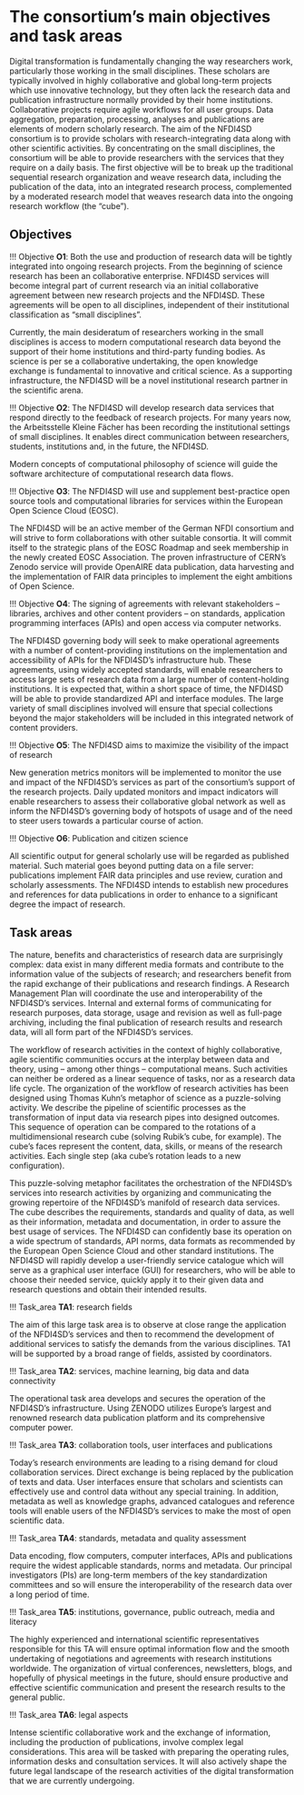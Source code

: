 # The consortium’s main objectives and task areas

Digital transformation is fundamentally changing the way researchers work, particularly those working in the small disciplines. These scholars are typically involved in highly collaborative and global long-term projects which use innovative technology, but they often lack the research data and publication infrastructure normally provided by their home institutions. Collaborative projects require agile workflows for all user groups. Data aggregation, preparation, processing, analyses and publications are elements of modern scholarly research. The aim of the NFDI4SD consortium is to provide scholars with research-integrating data along with other scientific activities. By concentrating on the small disciplines, the consortium will be able to provide researchers with the services that they require on a daily basis. The first objective will be to break up the traditional sequential research organization and weave research data, including the publication of the data, into an integrated research process, complemented by a moderated research model that weaves research data into the ongoing research workflow (the “cube”).

## Objectives

!!! Objective
    **O1**: Both the use and production of research data will be tightly integrated into ongoing research projects. From the beginning of science research has been an collaborative enterprise.  NFDI4SD services will become integral part of current research via an initial collaborative agreement between new research projects and the NFDI4SD. These agreements will be open to all disciplines, independent of their institutional classification as “small disciplines”.

Currently, the main desideratum of researchers working in the small disciplines is access to modern computational research data beyond the support of their home institutions and third-party funding bodies. As science is per se a collaborative undertaking, the open knowledge exchange is fundamental to innovative and critical science. As a supporting infrastructure, the NFDI4SD will be a novel institutional research partner in the scientific arena.

!!! Objective
    **O2**: The NFDI4SD will develop research data services that respond directly to the feedback of research projects. For many years now, the Arbeitsstelle Kleine Fächer has been recording the institutional settings of small disciplines. It enables direct communication between researchers, students, institutions and, in the future, the NFDI4SD.

Modern concepts of computational philosophy of science will guide the software architecture of computational research data flows.

!!! Objective
    **O3**: The NFDI4SD will use and supplement best-practice open source tools and computational libraries for services within the European Open Science Cloud (EOSC).

The NFDI4SD will be an active member of the German NFDI consortium and will strive to form collaborations with other suitable consortia. It will commit itself to the strategic plans of the EOSC Roadmap and seek membership in the newly created EOSC Association. The proven infrastructure of CERN’s Zenodo service will provide OpenAIRE data publication, data harvesting and the implementation of FAIR data principles to implement the eight ambitions of Open Science.

!!! Objective
    **O4**: The signing of agreements with relevant stakeholders – libraries, archives and other content providers – on standards, application programming interfaces (APIs) and open access via computer networks.

The NFDI4SD governing body will seek to make operational agreements with a number of content-providing institutions on the implementation and accessibility of APIs for the NFDI4SD’s infrastructure hub. These agreements, using widely accepted standards, will enable researchers to access large sets of research data from a large number of content-holding institutions. It is expected that, within a short space of time, the NFDI4SD will be able to provide standardized API and interface modules. The large variety of small disciplines involved will ensure that special collections beyond the major stakeholders will be included in this integrated network of content providers.

!!! Objective
    **O5**: The NFDI4SD aims to maximize the visibility of the impact of research

New generation metrics monitors will be implemented to monitor the use and impact of the NFDI4SD’s services as part of the consortium’s support of the research projects. Daily updated monitors and impact indicators will enable researchers to assess their collaborative global network as well as inform the NFDI4SD’s governing body of hotspots of usage and of the need to steer users towards a particular course of action.

!!! Objective
    **O6**: Publication and citizen science

All scientific output for general scholarly use will be regarded as published material. Such material goes beyond putting data on a file server: publications implement FAIR data principles and use review, curation and scholarly assessments. The NFDI4SD intends to establish new procedures and references for data publications in order to enhance to a significant degree the impact of research.


## Task areas

The nature, benefits and characteristics of research data are surprisingly complex: data exist in many different media formats and contribute to the information value of the subjects of research; and researchers benefit from the rapid exchange of their publications and research findings. A Research Management Plan will coordinate the use and interoperability of the NFDI4SD’s services. Internal and external forms of communicating for research purposes, data storage, usage and revision as well as full-page archiving, including the final publication of research results and research data, will all form part of the NFDI4SD’s services.

The workflow of research activities in the context of highly collaborative, agile scientific communities occurs at the interplay between data and theory, using – among other things – computational means. Such activities can neither be ordered as a linear sequence of tasks, nor as a research data life cycle. The organization of the workflow of research activities has been designed using Thomas Kuhn’s metaphor of science as a puzzle-solving activity. We describe the pipeline of scientific processes as the transformation of input data via research pipes into designed outcomes. This sequence of operation can be compared to the rotations of a multidimensional research cube (solving Rubik’s cube, for example). The cube’s faces represent the content, data, skills, or means of the research activities. Each single step (aka cube’s rotation leads to a new configuration).

This puzzle-solving metaphor facilitates the orchestration of the NFDI4SD’s services into research activities by organizing and communicating the growing repertoire of the NFDI4SD’s manifold of research data services. The cube describes the requirements, standards and quality of data, as well as their information, metadata and documentation, in order to assure the best usage of services. The NFDI4SD can confidently base its operation on a wide spectrum of standards, API norms, data formats as recommended by the European Open Science Cloud and other standard institutions. The NFDI4SD will rapidly develop a user-friendly service catalogue which will serve as a graphical user interface (GUI) for researchers, who will be able to choose their needed service, quickly apply it to their given data and research questions and obtain their intended results.

!!! Task_area
    **TA1**: research fields

The aim of this large task area is to observe at close range the application of the NFDI4SD’s services and then to recommend the development of additional services to satisfy the demands from the various disciplines. TA1 will be supported by a broad range of fields, assisted by coordinators.

!!! Task_area
    **TA2**: services, machine learning, big data and data connectivity

The operational task area develops and secures the operation of the NFDI4SD’s infrastructure. Using ZENODO utilizes Europe’s largest and renowned research data publication platform and its comprehensive computer power.

!!! Task_area
    **TA3**: collaboration tools, user interfaces and publications

Today’s research environments are leading to a rising demand for cloud collaboration services. Direct exchange is being replaced by the publication of texts and data. User interfaces ensure that scholars and scientists can effectively use and control data without any special training. In addition, metadata as well as knowledge graphs, advanced catalogues and reference tools will enable users of the NFDI4SD’s services to make the most of open scientific data.

!!! Task_area
    **TA4**: standards, metadata and quality assessment

Data encoding, flow computers, computer interfaces, APIs and publications require the widest applicable standards, norms and metadata. Our principal investigators (PIs) are long-term members of the key standardization committees and so will ensure the interoperability of the research data over a long period of time.

!!! Task_area
    **TA5**: institutions, governance, public outreach, media and literacy

The highly experienced and international scientific representatives responsible for this TA will ensure optimal information flow and the smooth undertaking of negotiations and agreements with research institutions worldwide. The organization of virtual conferences, newsletters, blogs, and hopefully of physical meetings in the future, should ensure productive and effective scientific communication and present the research results to the general public.

!!! Task_area
    **TA6**: legal aspects

Intense scientific collaborative work and the exchange of information, including the production of publications, involve complex legal considerations. This area will be tasked with preparing the operating rules, information desks and consultation services. It will also actively shape the future legal landscape of the research activities of the digital transformation that we are currently undergoing.

